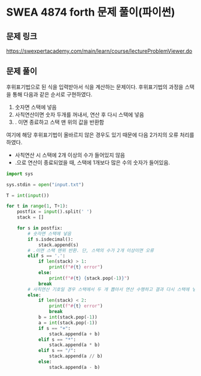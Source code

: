 # SWEA 4874 forth 문제 풀이(파이썬)



## 문제 링크

https://swexpertacademy.com/main/learn/course/lectureProblemViewer.do



## 문제 풀이

후위표기법으로 된 식을 입력받아서 식을 계산하는 문제이다. 후위표기법의 과정을 스택을 통해 다음과 같은 순서로 구현하였다.

1. 숫자면 스택에 넣음
2. 사칙연산이면 숫자 두개를 꺼내서, 연산 후 다시 스택에 넣음
3. . 이면 종료하고 스택 맨 위의 값을 반환함

여기에 해당 후위표기법이 올바르지 않은 경우도 있기 때문에 다음 2가지의 오류 처리를 하였다.

- 사칙연산 시 스택에 2개 이상의 수가 들어있지 않음
- .으로 연산이 종료되었을 때, 스택에 1개보다 많은 수의 숫자가 들어있음.

```python
import sys

sys.stdin = open("input.txt")

T = int(input())

for t in range(1, T+1):
    postfix = input().split(' ')
    stack = []

    for s in postfix:
        # 숫자면 스택에 넣음
        if s.isdecimal():
            stack.append(s)
        # .이면 스택 맨위 반환. 단, 스택의 수가 2개 이상이면 오류
        elif s == '.':
            if len(stack) > 1:
                print(f"#{t} error")
            else:
                print(f"#{t} {stack.pop(-1)}")
            break
        # 사칙연산 기호일 경우 스택에서 두 개 뽑아서 연산 수행하고 결과 다시 스택에 넣음. 단 스택에 있는 개수가 2개 이하면 오류
        else:
            if len(stack) < 2:
                print(f"#{t} error")
                break
            b = int(stack.pop(-1))
            a = int(stack.pop(-1))
            if s == "+":
                stack.append(a + b)
            elif s == "*":
                stack.append(a * b)
            elif s == "/":
                stack.append(a // b)
            else:
                stack.append(a - b)

```

